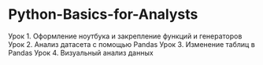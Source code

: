 # Python-Basics-for-Analysts

Урок 1. Оформление ноутбука и закрепление функций и генераторов
Урок 2. Анализ датасета с помощью Pandas
Урок 3. Изменение таблиц в Pandas
Урок 4. Визуальный анализ данных
